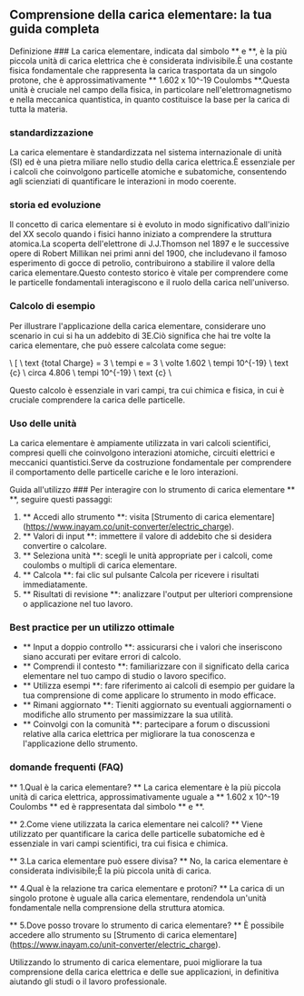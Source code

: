 ## Comprensione della carica elementare: la tua guida completa

Definizione ###
La carica elementare, indicata dal simbolo ** e **, è la più piccola unità di carica elettrica che è considerata indivisibile.È una costante fisica fondamentale che rappresenta la carica trasportata da un singolo protone, che è approssimativamente ** 1.602 x 10^-19 Coulombs **.Questa unità è cruciale nel campo della fisica, in particolare nell'elettromagnetismo e nella meccanica quantistica, in quanto costituisce la base per la carica di tutta la materia.

### standardizzazione
La carica elementare è standardizzata nel sistema internazionale di unità (SI) ed è una pietra miliare nello studio della carica elettrica.È essenziale per i calcoli che coinvolgono particelle atomiche e subatomiche, consentendo agli scienziati di quantificare le interazioni in modo coerente.

### storia ed evoluzione
Il concetto di carica elementare si è evoluto in modo significativo dall'inizio del XX secolo quando i fisici hanno iniziato a comprendere la struttura atomica.La scoperta dell'elettrone di J.J.Thomson nel 1897 e le successive opere di Robert Millikan nei primi anni del 1900, che includevano il famoso esperimento di gocce di petrolio, contribuirono a stabilire il valore della carica elementare.Questo contesto storico è vitale per comprendere come le particelle fondamentali interagiscono e il ruolo della carica nell'universo.

### Calcolo di esempio
Per illustrare l'applicazione della carica elementare, considerare uno scenario in cui si ha un addebito di 3E.Ciò significa che hai tre volte la carica elementare, che può essere calcolata come segue:

\ [
\ text {total Charge} = 3 \ tempi e = 3 \ volte 1.602 \ tempi 10^{-19} \ text {c} \ circa 4.806 \ tempi 10^{-19} \ text {c}
\

Questo calcolo è essenziale in vari campi, tra cui chimica e fisica, in cui è cruciale comprendere la carica delle particelle.

### Uso delle unità
La carica elementare è ampiamente utilizzata in vari calcoli scientifici, compresi quelli che coinvolgono interazioni atomiche, circuiti elettrici e meccanici quantistici.Serve da costruzione fondamentale per comprendere il comportamento delle particelle cariche e le loro interazioni.

Guida all'utilizzo ###
Per interagire con lo strumento di carica elementare ** **, seguire questi passaggi:

1. ** Accedi allo strumento **: visita [Strumento di carica elementare] (https://www.inayam.co/unit-converter/electric_charge).
2. ** Valori di input **: immettere il valore di addebito che si desidera convertire o calcolare.
3. ** Seleziona unità **: scegli le unità appropriate per i calcoli, come coulombs o multipli di carica elementare.
4. ** Calcola **: fai clic sul pulsante Calcola per ricevere i risultati immediatamente.
5. ** Risultati di revisione **: analizzare l'output per ulteriori comprensione o applicazione nel tuo lavoro.

### Best practice per un utilizzo ottimale
- ** Input a doppio controllo **: assicurarsi che i valori che inseriscono siano accurati per evitare errori di calcolo.
- ** Comprendi il contesto **: familiarizzare con il significato della carica elementare nel tuo campo di studio o lavoro specifico.
- ** Utilizza esempi **: fare riferimento ai calcoli di esempio per guidare la tua comprensione di come applicare lo strumento in modo efficace.
- ** Rimani aggiornato **: Tieniti aggiornato su eventuali aggiornamenti o modifiche allo strumento per massimizzare la sua utilità.
- ** Coinvolgi con la comunità **: partecipare a forum o discussioni relative alla carica elettrica per migliorare la tua conoscenza e l'applicazione dello strumento.

### domande frequenti (FAQ)

** 1.Qual è la carica elementare? **
La carica elementare è la più piccola unità di carica elettrica, approssimativamente uguale a ** 1.602 x 10^-19 Coulombs ** ed è rappresentata dal simbolo ** e **.

** 2.Come viene utilizzata la carica elementare nei calcoli? **
Viene utilizzato per quantificare la carica delle particelle subatomiche ed è essenziale in vari campi scientifici, tra cui fisica e chimica.

** 3.La carica elementare può essere divisa? **
No, la carica elementare è considerata indivisibile;È la più piccola unità di carica.

** 4.Qual è la relazione tra carica elementare e protoni? **
La carica di un singolo protone è uguale alla carica elementare, rendendola un'unità fondamentale nella comprensione della struttura atomica.

** 5.Dove posso trovare lo strumento di carica elementare? **
È possibile accedere allo strumento su [Strumento di carica elementare] (https://www.inayam.co/unit-converter/electric_charge).

Utilizzando lo strumento di carica elementare, puoi migliorare la tua comprensione della carica elettrica e delle sue applicazioni, in definitiva aiutando gli studi o il lavoro professionale.